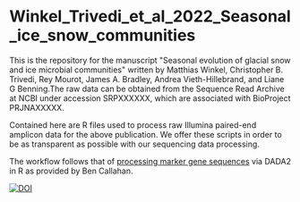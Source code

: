 # Winkel_Trivedi_et_al_2022_Seasonal_ice_snow_communities

This is the repository for the manuscript "Seasonal  evolution of glacial snow and ice microbial communities" written by Matthias Winkel, Christopher B. Trivedi, Rey Mourot, James A. Bradley, Andrea Vieth-Hillebrand, and Liane G Benning.The raw data can be obtained from the Sequence Read Archive at NCBI under accession SRPXXXXXX, which are associated with BioProject PRJNAXXXXX.

Contained here are R files used to process raw Illumina paired-end amplicon data for the above publication. We offer these scripts in order to be as transparent as possible with our sequencing data processing.

The workflow follows that of [processing marker gene sequences](http://benjjneb.github.io/dada2/tutorial.html) via DADA2 in R as provided by Ben Callahan.

[![DOI](https://zenodo.org/badge/451418434.svg)](https://zenodo.org/badge/latestdoi/451418434)
